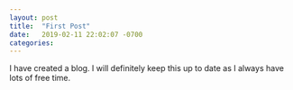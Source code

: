 ```yaml
---
layout: post
title:  "First Post"
date:   2019-02-11 22:02:07 -0700
categories:
---
```


I have created a blog. I will definitely keep this up to date as I always have lots of free time.
